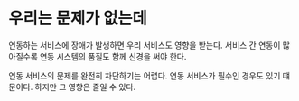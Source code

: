 # 우리는 문제가 없는데
연동하는 서비스에 장애가 발생하면 우리 서비스도 영향을 받는다. 서비스 간 연동이 많아질수록 연동 시스템의 품질도 함께 신경을 써야 한다.

연동 서비스의 문제를 완전히 차단하기는 어렵다. 연동 서비스가 필수인 경우도 있기 떄문이다. 하지만 그 영향은 줄일 수 있다.